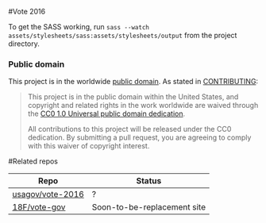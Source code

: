 #Vote 2016

To get the SASS working, run `sass --watch assets/stylesheets/sass:assets/stylesheets/output` from the project directory.

### Public domain

This project is in the worldwide [public domain](LICENSE.md). As stated in [CONTRIBUTING](CONTRIBUTING.md):

> This project is in the public domain within the United States, and copyright and related rights in the work worldwide are waived through the [CC0 1.0 Universal public domain dedication](https://creativecommons.org/publicdomain/zero/1.0/).
>
> All contributions to this project will be released under the CC0 dedication. By submitting a pull request, you are agreeing to comply with this waiver of copyright interest.

#Related repos

Repo | Status
--- | ---
[usagov/vote-2016](https://github.com/usagov/vote-2016) | ?
[18F/vote-gov](https://github.com/18F/vote-gov) | Soon-to-be-replacement site
